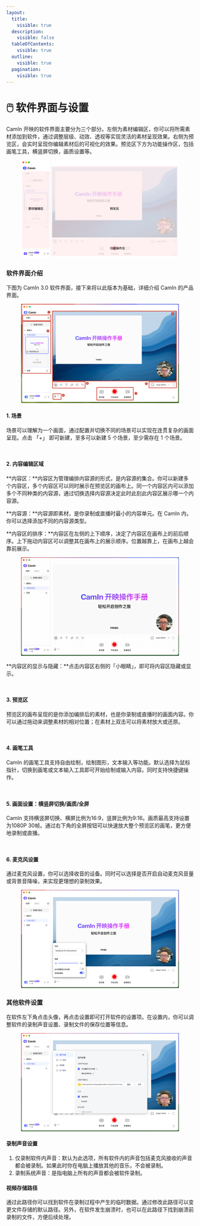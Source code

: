 ```yaml
---
layout:
  title:
    visible: true
  description:
    visible: false
  tableOfContents:
    visible: true
  outline:
    visible: true
  pagination:
    visible: true
---
```


# 🖱️ 软件界面与设置

CamIn 开映的软件界面主要分为三个部分。左侧为素材编辑区，你可以将所需素材添加到软件，通过调整层级、动效、透视等实现灵活的素材呈现效果。右侧为预览区，会实时呈现你编辑素材后的可视化的效果。预览区下方为功能操作区，包括画笔工具，横竖屏切换，画质设置等。

<figure><img src="../.gitbook/assets/Frame 1.jpg" alt=""><figcaption></figcaption></figure>

### 软件界面介绍

下图为 CamIn 3.0 软件界面，接下来将以此版本为基础，详细介绍 CamIn 的产品界面。

<figure><img src="../.gitbook/assets/image (34).png" alt=""><figcaption></figcaption></figure>

#### **1. 场景**

场景可以理解为一个画面，通过配置并切换不同的场景可以实现在连贯复杂的画面呈现。点击 「+」 即可新建，至多可以新建 5 个场景，至少需存在 1 个场景。

<figure><img src="../.gitbook/assets/2024-06-26 16.45.42.gif" alt=""><figcaption></figcaption></figure>

#### 2. 内容编辑区域

**内容区：**内容区为管理编排内容源的形式，是内容源的集合。你可以新建多个内容区，多个内容区可以同时展示在预览区的画布上。同一个内容区内可以添加多个不同种类的内容源，通过切换选择内容源决定此时此刻此内容区展示哪一个内容源。

**内容源：**内容源即素材，是你录制或直播时最小的内容单元。在 CamIn 内，你可以选择添加不同的内容源类型。

**内容区的排序：**内容区在左侧的上下顺序，决定了内容区在画布上的前后顺序。上下拖动内容区可以调整其在画布上的展示顺序。位置越靠上，在画布上越会靠前展示。

<figure><img src="../.gitbook/assets/2024-06-26 16.50.42.gif" alt=""><figcaption></figcaption></figure>

**内容区的显示与隐藏：**点击内容区右侧的「小眼睛」，即可将内容区隐藏或显示。

<figure><img src="../.gitbook/assets/2024-06-26 16.51.10 (1).gif" alt=""><figcaption></figcaption></figure>

#### 3. 预览区

预览区的画布呈现的是你添加编排后的素材，也是你录制或直播时的画面内容。你可以通过拖动来调整素材的相对位置；在素材上双击可以将素材放大或还原。

<figure><img src="../.gitbook/assets/2024-06-26 16.54.27.gif" alt=""><figcaption></figcaption></figure>

#### 4. 画笔工具

CamIn 的画笔工具支持自由绘制，绘制图形，文本输入等功能。默认选择为鼠标指针，切换到画笔或文本输入工具即可开始绘制或输入内容。同时支持快捷键操作。

<figure><img src="../.gitbook/assets/2024-06-26 16.59.40.gif" alt=""><figcaption></figcaption></figure>

#### 5. 画面设置：横竖屏切换/画质/全屏

CamIn 支持横竖屏切换、横屏比例为16:9，竖屏比例为9:16。画质最高支持设置为1080P 30帧。通过右下角的全屏按钮可以快速放大整个预览区的画笔，更方便地录制或直播。

<figure><img src="../.gitbook/assets/2024-06-26 17.11.55.gif" alt=""><figcaption></figcaption></figure>

#### 6. 麦克风设置

通过麦克风设置，你可以选择收音的设备。同时可以选择是否开启自动麦克风音量或背景音降噪，来实现更理想的录制效果。

<figure><img src="../.gitbook/assets/image (35).png" alt=""><figcaption></figcaption></figure>

### 其他软件设置

在软件左下角点击头像，再点击设置即可打开软件的设置项。在设置内，你可以调整软件的录制声音设置、录制文件的保存位置等信息。

<figure><img src="../.gitbook/assets/image (36).png" alt=""><figcaption></figcaption></figure>

#### 录制声音设置

1. 仅录制软件内声音：默认为此选项，所有软件内的声音包括麦克风接收的声音都会被录制。如果此时你在电脑上播放其他的音乐，不会被录制。
2. 录制系统声音：是指电脑上所有的声音都会被软件录制。

#### 视频存储路径

通过此路径你可以找到软件在录制过程中产生的临时数据。通过修改此路径可以变更文件存储的默认路径。另外，在软件发生崩溃时，也可以在此路径下找到崩溃前录制的文件，方便后续处理。
